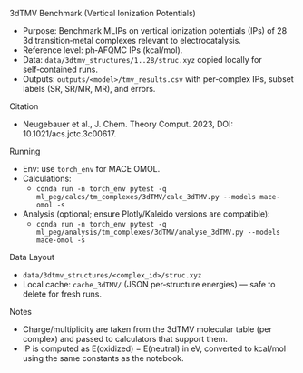 3dTMV Benchmark (Vertical Ionization Potentials)

- Purpose: Benchmark MLIPs on vertical ionization potentials (IPs) of 28 3d transition‑metal complexes relevant to electrocatalysis.
- Reference level: ph‑AFQMC IPs (kcal/mol).
- Data: `data/3dtmv_structures/1..28/struc.xyz` copied locally for self‑contained runs.
- Outputs: `outputs/<model>/tmv_results.csv` with per‑complex IPs, subset labels (SR, SR/MR, MR), and errors.

Citation
- Neugebauer et al., J. Chem. Theory Comput. 2023, DOI: 10.1021/acs.jctc.3c00617.

Running
- Env: use `torch_env` for MACE OMOL.
- Calculations:
  - `conda run -n torch_env pytest -q ml_peg/calcs/tm_complexes/3dTMV/calc_3dTMV.py --models mace-omol -s`
- Analysis (optional; ensure Plotly/Kaleido versions are compatible):
  - `conda run -n torch_env pytest -q ml_peg/analysis/tm_complexes/3dTMV/analyse_3dTMV.py --models mace-omol -s`

Data Layout
- `data/3dtmv_structures/<complex_id>/struc.xyz`
- Local cache: `cache_3dTMV/` (JSON per‑structure energies) — safe to delete for fresh runs.

Notes
- Charge/multiplicity are taken from the 3dTMV molecular table (per complex) and passed to calculators that support them.
- IP is computed as E(oxidized) − E(neutral) in eV, converted to kcal/mol using the same constants as the notebook.
